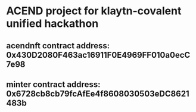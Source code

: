 # ACEND project for klaytn-covalent unified hackathon

## acendnft contract address: 0x430D2080F463ac16911F0E4969FF010a0ecC7e98

## minter contract address: 0x6728cb8cb79fcAfEe4f8608030503eDC8621483b
